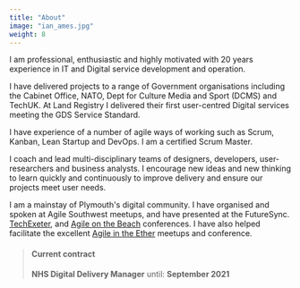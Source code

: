 ```yaml
---
title: "About"
image: "ian_ames.jpg"
weight: 8
---
```


I am professional, enthusiastic and highly motivated with 20 years experience in IT and Digital service development and operation.

I have delivered projects to a range of Government organisations including the Cabinet Office, NATO, Dept for
Culture Media and Sport (DCMS) and TechUK. At Land Registry I delivered their first user-centred Digital services meeting the GDS Service Standard.

I have experience of a number of agile ways of working such as Scrum, Kanban, Lean Startup and DevOps. I am a certified Scrum Master.

I coach and lead multi-disciplinary teams of designers, developers, user-researchers and
business analysts. I encourage new ideas and new thinking to learn quickly and continuously to improve delivery and ensure our projects meet user needs.

I am a mainstay of Plymouth's digital community. I have organised and spoken at Agile Southwest meetups, and have presented at the FutureSync. [TechExeter](https://www.slideshare.net/IanAmes/practical-agile-tech-exeter-v2), and [Agile on the Beach](https://agileonthebeach.com/sessions/2017/thats-not-my-agile/) conferences. I have also helped facilitate the excellent [Agile in the Ether](https://agileintheether.co.uk/) meetups and conference.

> #### Current contract
> __NHS Digital Delivery Manager__
> until: __September 2021__
